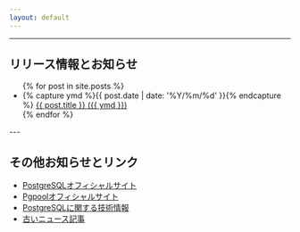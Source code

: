 ```yaml
---
layout: default
---
```


---

## リリース情報とお知らせ

<ul>
  {% for post in site.posts %}
    <li>
      {% capture ymd %}{{ post.date | date: '%Y/%m/%d' }}{% endcapture %}
      <a href="{{ post.url }}">{{ post.title }} ({{ ymd }})</a>
    </li>
  {% endfor %}
</ul>
---

## その他お知らせとリンク

- [PostgreSQLオフィシャルサイト](https://www.postgresql.org)
- [Pgpoolオフィシャルサイト](https://pgpool.net)
- [PostgreSQLに関する技術情報](https://www.sraoss.co.jp/technology/postgresql/)
- [古いニュース記事](index-old.html)

